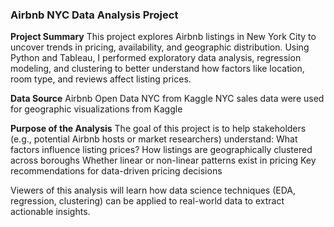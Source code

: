 ### Airbnb NYC Data Analysis Project

**Project Summary**
This project explores Airbnb listings in New York City to uncover trends in pricing, availability, and geographic distribution. Using Python and Tableau, I performed exploratory data analysis, regression modeling, and clustering to better understand how factors like location, room type, and reviews affect listing prices.

**Data Source**
Airbnb Open Data NYC from Kaggle
NYC sales data were used for geographic visualizations from Kaggle

**Purpose of the Analysis**
The goal of this project is to help stakeholders (e.g., potential Airbnb hosts or market researchers) understand:
What factors influence listing prices?
How listings are geographically clustered across boroughs
Whether linear or non-linear patterns exist in pricing
Key recommendations for data-driven pricing decisions

Viewers of this analysis will learn how data science techniques (EDA, regression, clustering) can be applied to real-world data to extract actionable insights.
